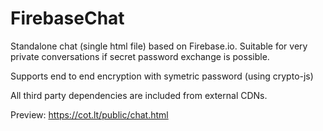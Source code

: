 # FirebaseChat
Standalone chat (single html file) based on Firebase.io. Suitable for very private conversations if secret password exchange is possible.

Supports end to end encryption with symetric password (using crypto-js)

All third party dependencies are included from external CDNs.

Preview: https://cot.lt/public/chat.html
